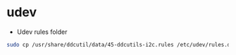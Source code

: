 # udev

- Udev rules folder

```sh
sudo cp /usr/share/ddcutil/data/45-ddcutils-i2c.rules /etc/udev/rules.d # Copy the udev rule for the new group to rules.d
```
